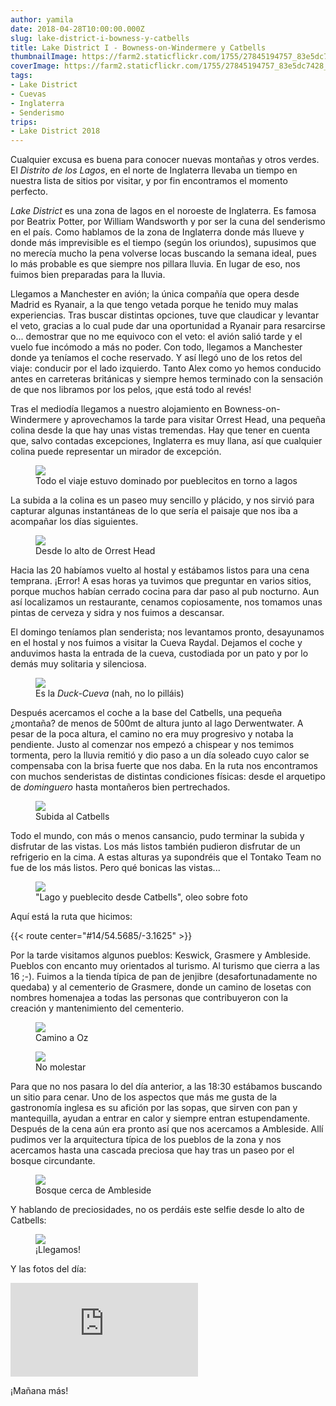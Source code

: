 ```yaml
---
author: yamila
date: 2018-04-28T10:00:00.000Z
slug: lake-district-i-bowness-y-catbells
title: Lake District I - Bowness-on-Windermere y Catbells
thumbnailImage: https://farm2.staticflickr.com/1755/27845194757_83e5dc7428_c.jpg
coverImage: https://farm2.staticflickr.com/1755/27845194757_83e5dc7428_c.jpg
tags:
- Lake District
- Cuevas
- Inglaterra
- Senderismo
trips:
- Lake District 2018
---
```


Cualquier excusa es buena para conocer nuevas montañas y otros verdes. El <em>Distrito de los Lagos</em>, en el norte de Inglaterra llevaba un tiempo en nuestra lista de sitios por visitar, y por fin encontramos el momento perfecto.

<!--more-->

<em>Lake District</em> es una zona de lagos en el noroeste de Inglaterra. Es famosa por Beatrix Potter, por William Wandsworth y por ser la cuna del senderismo en el país. Como hablamos de la zona de Inglaterra donde más llueve y donde más imprevisible es el tiempo (según los oriundos), supusimos que no merecía mucho la pena volverse locas buscando la semana ideal, pues lo más probable es que siempre nos pillara lluvia. En lugar de eso, nos fuimos bien preparadas para la lluvia.

Llegamos a Manchester en avión; la única compañía que opera desde Madrid es Ryanair, a la que tengo vetada porque he tenido muy malas experiencias. Tras buscar distintas opciones, tuve que claudicar y levantar el veto, gracias a lo cual pude dar una oportunidad a Ryanair para resarcirse o... demostrar que no me equivoco con el veto: el avión salió tarde y el vuelo fue incómodo a más no poder. Con todo, llegamos a Manchester donde ya teníamos el coche reservado. Y así llegó uno de los retos del viaje: conducir por el lado izquierdo. Tanto Alex como yo hemos conducido antes en carreteras británicas y siempre hemos terminado con la sensación de que nos libramos por los pelos, ¡que está todo al revés!

Tras el mediodía llegamos a nuestro alojamiento en Bowness-on-Windermere y aprovechamos la tarde para visitar Orrest Head, una pequeña colina desde la que hay unas vistas tremendas. Hay que tener en cuenta que, salvo contadas excepciones, Inglaterra es muy llana, así que cualquier colina puede representar un mirador de excepción.

<figure>
<img src="https://farm2.staticflickr.com/1755/27845194757_83e5dc7428_c.jpg" />
<figcaption>Todo el viaje estuvo dominado por pueblecitos en torno a lagos</figcaption>
</figure>

La subida a la colina es un paseo muy sencillo y plácido, y nos sirvió para capturar algunas instantáneas de lo que sería el paisaje que nos iba a acompañar los días siguientes.

<figure>
<img src="https://farm2.staticflickr.com/1723/27845181687_c4b69f2ee8_c.jpg" />
<figcaption>Desde lo alto de Orrest Head</figcaption>
</figure>

Hacia las 20 habíamos vuelto al hostal y estábamos listos para una cena temprana. ¡Error! A esas horas ya tuvimos que preguntar en varios sitios, porque muchos habían cerrado cocina para dar paso al pub nocturno. Aun así localizamos un restaurante, cenamos copiosamente, nos tomamos unas pintas de cerveza y sidra y nos fuimos a descansar.

El domingo teníamos plan senderista; nos levantamos pronto, desayunamos en el hostal y nos fuimos a visitar la Cueva Raydal. Dejamos el coche y anduvimos hasta la entrada de la cueva, custodiada por un pato y por lo demás muy solitaria y silenciosa.

<figure>
<img src="https://farm2.staticflickr.com/1722/41995962114_e263f53b73_c.jpg" />
<figcaption>Es la <em>Duck-Cueva</em> (nah, no lo pilláis)</figcaption>
</figure>

Después acercamos el coche a la base del Catbells, una pequeña ¿montaña? de menos de 500mt de altura junto al lago Derwentwater. A pesar de la poca altura, el camino no era muy progresivo y notaba la pendiente. Justo al comenzar nos empezó a chispear y nos temimos tormenta, pero la lluvia remitió y dio paso a un día soleado cuyo calor se compensaba con la brisa fuerte que nos daba. En la ruta nos encontramos con muchos senderistas de distintas condiciones físicas: desde el arquetipo de <em>dominguero</em> hasta montañeros bien pertrechados.

<figure>
<img src="https://farm2.staticflickr.com/1734/41995927024_de0b70a02a_c.jpg" />
<figcaption>Subida al Catbells</figcaption>
</figure>

Todo el mundo, con más o menos cansancio, pudo terminar la subida y disfrutar de las vistas. Los más listos también pudieron disfrutar de un refrigerio en la cima. A estas alturas ya supondréis que el Tontako Team no fue de los más listos. Pero qué bonicas las vistas...

<figure>
<img src="https://farm2.staticflickr.com/1742/41814422055_be9e2de513_c.jpg" />
<figcaption>"Lago y pueblecito desde Catbells", oleo sobre foto</figcaption>
</figure>

Aquí está la ruta que hicimos:

{{< route center="#14/54.5685/-3.1625" >}}

Por la tarde visitamos algunos pueblos: Keswick, Grasmere y Ambleside. Pueblos con encanto muy orientados al turismo. Al turismo que cierra a las 16 ;-). Fuimos a la tienda típica de pan de jenjibre (desafortunadamente no quedaba) y al cementerio de Grasmere, donde un camino de losetas con nombres homenajea a todas las personas que contribuyeron con la creación y mantenimiento del cementerio.

<figure>
<img src="https://farm2.staticflickr.com/1731/42713941541_b56c8bb71c_c.jpg" />
<figcaption>Camino a Oz</figcaption>
</figure>

<figure>
<img src="https://farm2.staticflickr.com/1757/27845154477_0f9d370f12_c.jpg" />
<figcaption>No molestar</figcaption>
</figure>

Para que no nos pasara lo del día anterior, a las 18:30 estábamos buscando un sitio para cenar. Uno de los aspectos que más me gusta de la gastronomía inglesa es su afición por las sopas, que sirven con pan y mantequilla, ayudan a entrar en calor y siempre entran estupendamente. Después de la cena aún era pronto así que nos acercamos a Ambleside. Allí pudimos ver la arquitectura típica de los pueblos de la zona y nos acercamos hasta una cascada preciosa que hay tras un paseo por el bosque circundante.

<figure>
<img src="https://farm2.staticflickr.com/1733/41995933024_24471976b9_c.jpg" />
<figcaption>Bosque cerca de Ambleside</figcaption>
</figure>

Y hablando de preciosidades, no os perdáis este selfie desde lo alto de Catbells:

<figure>
<img src="https://farm2.staticflickr.com/1743/42714438671_e6225ec625_c.jpg" />
<figcaption>¡Llegamos!</figcaption>
</figure>

Y las fotos del día:

<div class='embed-container'><iframe src='https://www.flickr.com/photos/125687915@N08/albums/72157694680173682/player' frameborder='0' allowfullscreen webkitallowfullscreen mozallowfullscreen oallowfullscreen msallowfullscreen></iframe></div>

¡Mañana más!
